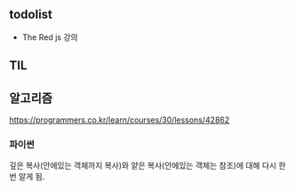 ## todolist

- The Red js 강의

## TIL

## 알고리즘

https://programmers.co.kr/learn/courses/30/lessons/42862

### 파이썬

깊은 복사(안에있는 객체까지 복사)와 얕은 복사(안에있는 객체는 참조)에 대해 다시 한번 알게 됨.

